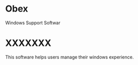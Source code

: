 # Obex
Windows Support Softwar

# XXXXXXX
This software helps users manage their windows experience.
